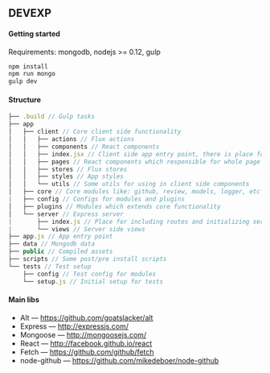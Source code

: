## DEVEXP

#### Getting started
Requirements: mongodb, nodejs >= 0.12, gulp

```bash
npm install
npm run mongo
gulp dev
```

#### Structure
```js
├── .build // Gulp tasks
├── app
│   ├── client // Core client side functionality
│   │   ├── actions // Flux actions
│   │   ├── components // React components
│   │   ├── index.jsx // Client side app entry point, there is place for including new routes
│   │   ├── pages // React components which responsible for whole page rendering
│   │   ├── stores // Flux stores
│   │   ├── styles // App styles
│   │   └── utils // Some utils for using in client side components
│   ├── core // Core modules like: github, review, models, logger, etc
|   ├── config // Configs for modules and plugins
│   ├── plugins // Modules which extends core functionality
│   └── server // Express server
|       ├── index.js // Place for including routes and initializing server side part of plugins
|       └── views // Server side views
├── app.js // App entry point
├── data // Mongodb data
├── public // Compiled assets
├── scripts // Some post/pre install scripts
└── tests // Test setup
    ├── config // Test config for modules
    └── setup.js // Initial setup for tests
```

#### Main libs

* Alt — https://github.com/goatslacker/alt
* Express — http://expressjs.com/
* Mongoose — http://mongoosejs.com/
* React — http://facebook.github.io/react
* Fetch — https://github.com/github/fetch
* node-github — https://github.com/mikedeboer/node-github
